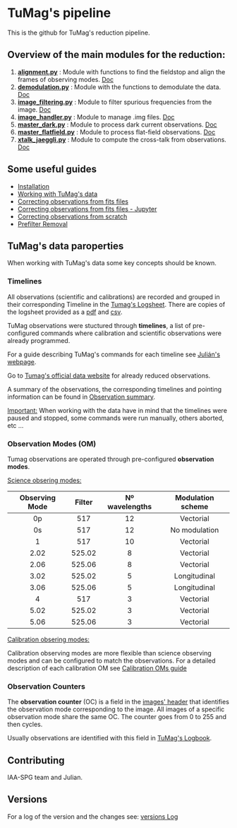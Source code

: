 # TuMag's pipeline

This is the github for TuMag's reduction pipeline. 

## Overview of the main modules for the reduction:
 1. [**alignment.py**](./alignment.py) : Module with functions to find the fieldstop and align the frames of observing modes. [Doc](Documents/Modules_documentations/alignment_doc.md)
 2. [**demodulation.py**](./demodulation.py) : Module with the functions to demodulate the data. [Doc](Documents/Modules_documentations/demodulation_doc.md)
 3. [**image_filtering.py**](./image_filtering.py) : Module to filter spurious frequencies from the image. [Doc](Documents/Modules_documentations/image_filtering_doc.md)
 4. [**image_handler.py**](./image_handler.py) : Module to manage .img files. [Doc](Documents/Modules_documentations/image_handler_doc.md)
 5. [**master_dark.py**](./master_dark.py) : Module to process dark current observations. [Doc](Documents/Modules_documentations/master_dark_doc.md)
 6. [**master_flatfield.py**](./master_flatfield.py) : Module to process flat-field observations. [Doc](Documents/Modules_documentations/master_flat_field_doc.md)
 7. [**xtalk_jaeggli.py**](./xtalk_jaeggli.py) : Module to compute the cross-talk from observations. [Doc](Documents/Modules_documentations/xtalk_jaeggli_doc.md)

## Some useful guides
- [Installation](Documents/Installation.md)
- [Working with TuMag's data](Documents/Working_with_Tumags_data.md)
- [Correcting observations from fits files](Documents/Working_with_fits_files.md)
- [Correcting observations from fits files - Jupyter](./TuMags_reduction_example.ipynb)
- [Correcting observations from scratch](Documents/TuMags_Reduction_from_scratch.md)
- [Prefilter Removal](Documents/Fit_Prefilter_guide.md)

## TuMag's data paroperties 

When working with TuMag's data some key concepts should be known. 

### Timelines

All observations (scientific and calibrations) are recorded and grouped in their corresponding Timeline in the [Tumag's Logsheet](https://docs.google.com/spreadsheets/d/1RJ5KIgxMN6B-1xDe9gRfoTh1L_uTDMbZw0ajLK6S0so/edit?usp=sharing).  There are copies of the logsheet provided as a [pdf](Documents/TuMags%20Logsheet%20-%20Timelines%20detailed.pdf) and [csv](Documents/TuMags%20Logsheet%20-%20Timelines%20detailed.csv).

TuMag observations were stuctured through  **timelines**, a list of pre-configured commands where calibration and scientific observations were already programmed. 

For a guide describing TuMag's commands for each timeline see [Julián's webpage](https://www.uv.es/jublanro/TuMag_timeline_reference.html). 

Go to [Tumag's official data website](https://www.uv.es/jublanro/tumag_data_test.html) for already reduced observations. 

A summary of the observations, the corresponding timelines and pointing information can be found in [Observation summary](Documents/Sunrise_summary_observations.pdf).

<ins>Important:</ins> When working with the data have in mind that the timelines were paused and stopped, some commands were run manually, others aborted, etc ... 

### Observation Modes (OM)

Tumag observations are operated through pre-configured **observation modes**. 

<ins>Science obsering modes:</ins> 

| **Observing Mode** | **Filter** | **Nº wavelengths** | **Modulation scheme** | 
|:--------:|:--------:|:--------:|:--------:|
| 0p    | 517    | 12  | Vectorial   | 
| 0s    | 517    | 12  | No modulation   |
| 1    | 517    | 10 | Vectorial  | 
| 2.02    | 525.02   | 8  | Vectorial  |
| 2.06    | 525.06  | 8  | Vectorial  |
| 3.02    | 525.02   | 5  | Longitudinal  |
| 3.06    | 525.06  | 5  | Longitudinal  |
| 4    | 517  | 3  | Vectorial  |
| 5.02    | 525.02   | 3  | Vectorial  |
| 5.06    | 525.06  | 3  | Vectorial  |

<ins>Calibration obsering modes:</ins> 

Calibration observing modes are more flexible than science observing modes and can be configured to match the observations. For a detailed description of each calibration OM see [Calibration OMs guide](Documents/Calibration_oms_guide.md)

### Observation Counters

The **observation counter** (OC) is a field in the [images' header](Documents/Image_header.md) that identifies the observation mode corresponding to the image. All images of a specific observation mode share the same OC. The counter goes from 0 to 255 and then cycles.

Usually observations are identified with this field in [TuMag's Logbook](Documents/TuMags%20Logsheet%20-%20Timelines%20detailed.csv).

## Contributing

IAA-SPG team and Julian.

## Versions

For a log of the version and the changes see: [versions Log](./version_log.md)
